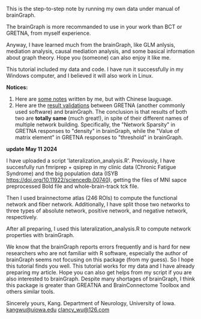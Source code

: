 This is the step-to-step note by running my own data under manual of brainGraph.

The brainGraph is more recommanded to use in your work than BCT or GRETNA, from myself experience.

Anyway, I have learned much from the brainGraph, like GLM anlysis, mediation analysis, causal mediation analysis, and some basical information about graph theory. Hope you (someone) can also enjoy it like me.

This tutorial included my data and code. I have run it successfully in my Windows computer, and I believed it will also work in Linux.

**Notices:**
1. Here are [some notes](https://editor.csdn.net/md/?articleId=128781466) written by me, but with Chinese lauguage.
2. Here are the [result validations](https://editor.csdn.net/md/?articleId=129985875) between GRETNA (another commonly used software) and brainGraph. The conclusion is that results of both two are **totally same** (much great!), in spite of their different names of multiple network building. Specifically, the "Network Sparsity" in GRETNA responses to "density" in brainGraph, while the "Value of matrix element" in GRETNA responses to "threshold" in brainGraph.

**update May 11 2024**

I have uploaded a script 'lateralization_analysis.R'.
Previously, I have succesfully run fmriprep + qsiprep in my clinic data (Chronic Fatigue Syndrome) and the big population data (ISYB https://doi.org/10.11922/sciencedb.00740), getting the files of MNI sapce preprocessed Bold file and whole-brain-track tck file.

Then I used brainnectome atlas (246 ROIs) to compute the functional network and fiber network. Additionally, I have split those two
networks to three types of absolute network, positive network, and negative network, respectively.

After all preparing, I used this lateralization_analysis.R to compute network properties with brainGraph.

We know that the brainGraph reports errors frequently and is hard for new researchers who are not familiar with R software, especially 
the author of brainGraph seems not focusing on this package (from my guess). So I hope this tutorial finds you well. This tutorial works
for my data and I have already preparing my article. Hope you can also get helps from my script if you are also interested to brainGraph.
Despite many shortages of brainGraph, I think this package is greater than GREATNA and BrainConnectome Toolbox and others similar tools.

Sincerely yours,
Kang.
Department of Neurology, University of Iowa.
kangwu@uiowa.edu
clancy_wu@126.com
